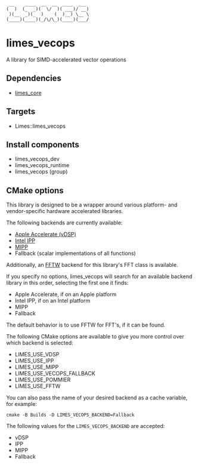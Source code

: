<!-- markdownlint-disable -->
```
 __    ____  __  __  ____  ___
(  )  (_  _)(  \/  )( ___)/ __)
 )(__  _)(_  )    (  )__) \__ \
(____)(____)(_/\/\_)(____)(___/
```

# limes_vecops

A library for SIMD-accelerated vector operations

## Dependencies

* [limes_core](../limes_core/README.md)

## Targets

* Limes::limes_vecops

## Install components

* limes_vecops_dev
* limes_vecops_runtime
* limes_vecops (group)

## CMake options

This library is designed to be a wrapper around various platform- and vendor-specific hardware accelerated libraries.

The following backends are currently available:

* [Apple Accelerate (vDSP)](https://developer.apple.com/documentation/accelerate/vdsp)
* [Intel IPP](https://www.intel.com/content/www/us/en/developer/tools/oneapi/ipp.html)
* [MIPP](https://github.com/aff3ct/MIPP)
* Fallback (scalar implementations of all functions)

Additionally, an [FFTW](https://www.fftw.org/) backend for this library's FFT class is available.

If you specify no options, limes_vecops will search for an available backend library in this order, selecting the first one it finds:

* Apple Accelerate, if on an Apple platform
* Intel IPP, if on an Intel platform
* MIPP
* Fallback

The default behavior is to use FFTW for FFT's, if it can be found.

The following CMake options are available to give you more control over which backend is selected:

* LIMES_USE_VDSP
* LIMES_USE_IPP
* LIMES_USE_MIPP
* LIMES_USE_VECOPS_FALLBACK
* LIMES_USE_POMMIER
* LIMES_USE_FFTW

You can also pass the name of your desired backend as a cache variable, for example:
```
cmake -B Builds -D LIMES_VECOPS_BACKEND=Fallback
```
The following values for the `LIMES_VECOPS_BACKEND` are accepted:
* vDSP
* IPP
* MIPP
* Fallback
